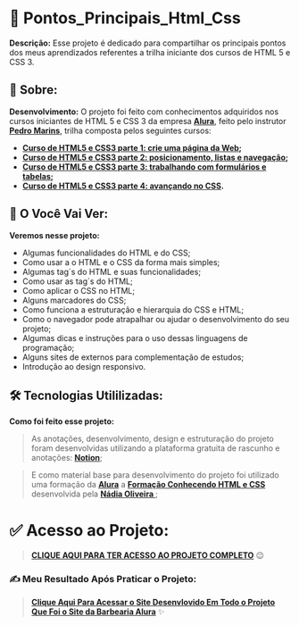 # 🔎 Pontos_Principais_Html_Css

**Descrição:** Esse projeto é dedicado para compartilhar os principais pontos dos meus aprendizados referentes a trilha iniciante dos cursos de HTML 5 e CSS 3.

## 🧐 Sobre:

**Desenvolvimento:** O projeto foi feito com conhecimentos adquiridos nos cursos iniciantes de HTML 5 e CSS 3 da empresa **[Alura](https://www.alura.com.br/)**, feito pelo instrutor **[Pedro Marins](https://pedromarins.com/links/)**, trilha composta pelos seguintes cursos:

- **[Curso de HTML5 e CSS3 parte 1: crie uma página da Web](https://cursos.alura.com.br/course/html5-css3-primeiros-passos);**
- **[Curso de HTML5 e CSS3 parte 2: posicionamento, listas e navegação](https://cursos.alura.com.br/course/html5-css3-posicionamento-listas-navegacao);**
- **[Curso de HTML5 e CSS3 parte 3: trabalhando com formulários e tabelas](https://cursos.alura.com.br/course/html5-css3-formularios-tabelas);**
- **[Curso de HTML5 e CSS3 parte 4: avançando no CSS](https://cursos.alura.com.br/course/html5-css3-avancando-css).**

## 🔭 O Você Vai Ver:

**Veremos nesse projeto:**

- Algumas funcionalidades do HTML e do CSS;
- Como usar a o HTML e o CSS da forma mais simples;
- Algumas tag´s do HTML e suas funcionalidades;
- Como usar as tag´s do HTML;
- Como aplicar o CSS no HTML;
- Alguns marcadores do CSS;
- Como funciona a estruturação e hierarquia do CSS e HTML;
- Como o navegador pode atrapalhar ou ajudar o desenvolvimento do seu projeto;
- Algumas dicas e instruções para o uso dessas linguagens de programação;
- Alguns sites de externos para complementação de estudos;
- Introdução ao design responsivo.

## 🛠 Tecnologias Utililizadas:

**Como foi feito esse projeto:**

> As anotações, desenvolvimento, design e estruturação do projeto foram desenvolvidas utilizando a plataforma gratuita de rascunho e anotações: **[Notion](https://www.notion.so/product?fredir=1)**; 

> E como material base para desenvolvimento do projeto foi utilizado uma formação da **[Alura](https://www.alura.com.br/)** a **[Formação Conhecendo HTML e CSS](https://cursos.alura.com.br/conhecendo-html-eamp-css-bonus-de-git-nadiaaoliverr-1671448369818-p501569)** desenvolvida pela **[Nádia Oliveira ](https://www.linkedin.com/in/nadiaaoliverr/)**;

# ✅ Acesso ao Projeto:
> **[CLIQUE AQUI PARA TER ACESSO AO PROJETO COMPLETO](https://whip-burrito-64b.notion.site/Html5-e-Css3-Iniciante-Parte-1-at-4-860427d17e504a9d9de2c72947d734a3)** 😉

### ✍ Meu Resultado Após Praticar o Projeto:
> **[Clique Aqui Para Acessar o Site Desenvlovido Em Todo o Projeto Que Foi o Site da Barbearia Alura](https://renanwuicik7.github.io/Barbearia_Alura_Parte_4/)** ✨
